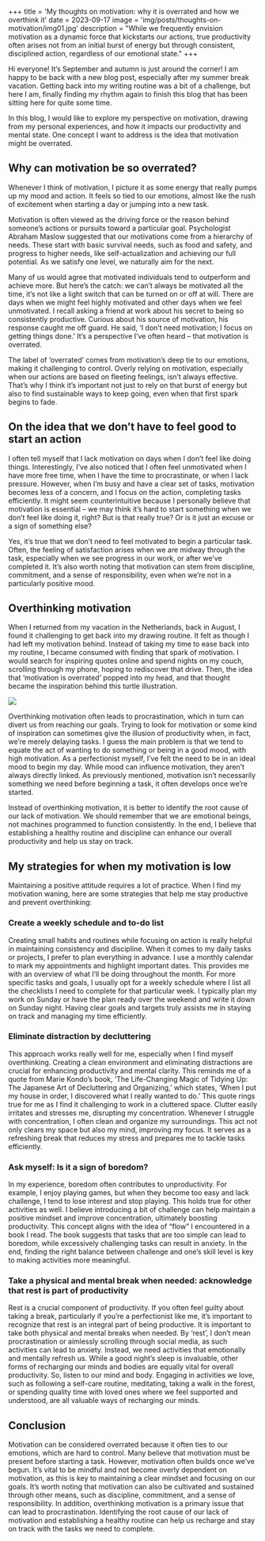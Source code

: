 +++
title = 'My thoughts on motivation: why it is overrated and how we overthink it'
date = 2023-09-17
image = 'img/posts/thoughts-on-motivation/img01.jpg'
description = "While we frequently envision motivation as a dynamic force that kickstarts our actions, true productivity often arises not from an initial burst of energy but through consistent, disciplined action, regardless of our emotional state."
+++

Hi everyone! It’s September and autumn is just around the corner! I am happy to be back with a new blog post, especially after my summer break vacation. Getting back into my writing routine was a bit of a challenge, but here I am, finally finding my rhythm again to finish this blog that has been sitting here for quite some time.

In this blog, I would like to explore my perspective on motivation, drawing from my personal experiences, and how it impacts our productivity and mental state. One concept I want to address is the idea that motivation might be overrated.

## Why can motivation be so overrated?

Whenever I think of motivation, I picture it as some energy that really pumps up my mood and action. It feels so tied to our emotions, almost like the rush of excitement when starting a day or jumping into a new task.

Motivation is often viewed as the driving force or the reason behind someone’s actions or pursuits toward a particular goal. Psychologist Abraham Maslow suggested that our motivations come from a hierarchy of needs. These start with basic survival needs, such as food and safety, and progress to higher needs, like self-actualization and achieving our full potential. As we satisfy one level, we naturally aim for the next.

Many of us would agree that motivated individuals tend to outperform and achieve more. But here’s the catch: we can’t always be motivated all the time, it’s not like a light switch that can be turned on or off at will. There are days when we might feel highly motivated and other days when we feel unmotivated. I recall asking a friend at work about his secret to being so consistently productive. Curious about his source of motivation, his response caught me off guard. He said, ‘I don’t need motivation;  I focus on getting things done.’ It’s a perspective I’ve often heard – that motivation is overrated. 

The label of ‘overrated’ comes from motivation’s deep tie to our emotions, making it challenging to control. Overly relying on motivation, especially when our actions are based on fleeting feelings, isn’t always effective. That’s why I think it’s important not just to rely on that burst of energy but also to find sustainable ways to keep going, even when that first spark begins to fade. 

## On the idea that we don’t have to feel good to start an action

I often tell myself that I lack motivation on days when I don’t feel like doing things. Interestingly, I’ve also noticed that I often feel unmotivated when I have more free time, when I have the time to procrastinate, or when I lack pressure. However, when I’m busy and have a clear set of tasks, motivation becomes less of a concern, and I focus on the action, completing tasks efficiently. It might seem counterintuitive because I personally believe that motivation is essential – we may think it’s hard to start something when we don’t feel like doing it, right? But is that really true? Or is it just an excuse or a sign of something else?

Yes, it’s true that we don’t need to feel motivated to begin a particular task. Often, the feeling of satisfaction arises when we are midway through the task, especially when we see progress in our work, or after we’ve completed it. It’s also worth noting that motivation can stem from discipline, commitment, and a sense of responsibility, even when we’re not in a particularly positive mood.

## Overthinking motivation

When I returned from my vacation in the Netherlands, back in August, I found it challenging to get back into my drawing routine. It felt as though I had left my motivation behind. Instead of taking my time to ease back into my routine, I became consumed with finding that spark of motivation. I would search for inspiring quotes online and spend nights on my couch, scrolling through my phone, hoping to rediscover that drive. Then, the idea that ‘motivation is overrated’ popped into my head, and that thought became the inspiration behind this turtle illustration.

![](/img/posts/thoughts-on-motivation/img01.jpg)

Overthinking motivation often leads to procrastination, which in turn can divert us from reaching our goals. Trying to look for motivation or some kind of inspiration can sometimes give the illusion of productivity when, in fact, we’re merely delaying tasks. I guess the main problem is that we tend to equate the act of wanting to do something or being in a good mood, with high motivation. As a perfectionist myself, I’ve felt the need to be in an ideal mood to begin my day. While mood can influence motivation, they aren’t always directly linked. As previously mentioned, motivation isn’t necessarily something we need before beginning a task, it often develops once we’re started.

Instead of overthinking motivation, it is better to identify the root cause of our lack of motivation. We should remember that we are emotional beings, not machines programmed to function consistently. In the end, I believe that establishing a healthy routine and discipline can enhance our overall productivity and help us stay on track. 

## My strategies for when my motivation is low

Maintaining a positive attitude requires a lot of practice. When I find my motivation waning, here are some strategies that help me stay productive and prevent overthinking:

### Create a weekly schedule and to-do list

Creating small habits and routines while focusing on action is really helpful in maintaining consistency and discipline. When it comes to my daily tasks or projects, I prefer to plan everything in advance. I use a monthly calendar to mark my appointments and highlight important dates. This provides me with an overview of what I’ll be doing throughout the month. For more specific tasks and goals, I usually opt for a weekly schedule where I list all the checklists I need to complete for that particular week. I typically plan my work on Sunday or have the plan ready over the weekend and write it down on Sunday night. Having clear goals and targets truly assists me in staying on track and managing my time efficiently.

### Eliminate distraction by decluttering

This approach works really well for me, especially when I find myself overthinking. Creating a clean environment and eliminating distractions are crucial for enhancing productivity and mental clarity. This reminds me of a quote from Marie Kondo’s book, ‘The Life-Changing Magic of Tidying Up: The Japanese Art of Decluttering and Organizing,’ which states, ‘When I put my house in order, I discovered what I really wanted to do.’ This quote rings true for me as I find it challenging to work in a cluttered space. Clutter easily irritates and stresses me, disrupting my concentration. Whenever I struggle with concentration, I often clean and organize my surroundings. This act not only clears my space but also my mind, improving my focus. It serves as a refreshing break that reduces my stress and prepares me to tackle tasks efficiently.

### Ask myself: Is it a sign of boredom?

In my experience, boredom often contributes to unproductivity. For example,  I enjoy playing games, but when they become too easy and lack challenge, I tend to lose interest and stop playing. This holds true for other activities as well. I believe introducing a bit of challenge can help maintain a positive mindset and improve concentration, ultimately boosting productivity. This concept aligns with the idea of “flow” I encountered in a book I read. The book suggests that tasks that are too simple can lead to boredom, while excessively challenging tasks can result in anxiety. In the end, finding the right balance between challenge and one’s skill level is key to making activities more meaningful.

### Take a physical and mental break when needed: acknowledge that rest is part of productivity  

Rest is a crucial component of productivity. If you often feel guilty about taking a break, particularly if you’re a perfectionist like me, it’s important to recognize that rest is an integral part of being productive. It is important to take both physical and mental breaks when needed. By ‘rest’, I don’t mean procrastination or aimlessly scrolling through social media, as such activities can lead to anxiety. Instead, we need activities that emotionally and mentally refresh us. While a good night’s sleep is invaluable, other forms of recharging our minds and bodies are equally vital for overall productivity. So, listen to our mind and body. Engaging in activities we love, such as following a self-care routine, meditating, taking a walk in the forest, or spending quality time with loved ones where we feel supported and understood, are all valuable ways of recharging our minds.

## Conclusion

Motivation can be considered overrated because it often ties to our emotions, which are hard to control. Many believe that motivation must be present before starting a task. However, motivation often builds once we’ve begun. It’s vital to be mindful and not become overly dependent on motivation, as this is key to maintaining a clear mindset and focusing on our goals. It’s worth noting that motivation can also be cultivated and sustained through other means, such as discipline, commitment, and a sense of responsibility. In addition, overthinking motivation is a primary issue that can lead to procrastination. Identifying the root cause of our lack of motivation and establishing a healthy routine can help us recharge and stay on track with the tasks we need to complete.